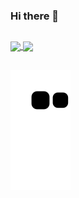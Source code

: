 ### Hi there 👋
##
<a href="https://github.com/AdrianoSilva19/AdrianoSilva19">
  <img align="center" src="https://github-readme-stats.vercel.app/api?username=AdrianoSilva19&count_private=true&include_all_comits=true&show_icons=true&theme=dracula" />
  <img align="center" src="https://github-readme-stats.vercel.app/api/top-langs/?username=AdrianoSilva19&langs_count=16&theme=dracula" />
</a>

##
![snake svg](https://github.com/AdrianoSilva19/AdrianoSilva19/blob/output/github-contribution-grid-snake.svg)







<!--

Here are some ideas to get you started:

- 🔭 I’m currently working on ...
- 🌱 I’m currently learning ...
- 👯 I’m looking to collaborate on ...
- 🤔 I’m looking for help with ...
- 💬 Ask me about ...
- 📫 How to reach me: ...
- 😄 Pronouns: ...
- ⚡ Fun fact: ...
-->
